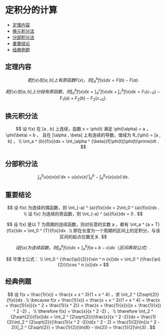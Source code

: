 # 定积分的计算

* [定理内容](#定理内容)
* [换元积分法](#换元积分法)
* [分部积分法](#分部积分法)
* [重要结论](#重要结论)
* [经典例题](#经典例题)

## 定理内容

$$
若 f(x) 在 [a , b] 上有原函数 F(x) ，则 \int_a ^ {b}{f(x)}dx = F(b) - F(a) .
$$

$$
若 f(x) 在 [a , b] 上分段有原函数，则 \int_a ^ {b}{f(x)}dx = \int_a ^ {c}{f(x)}dx + \int_c ^ {b}{f(x)}dx = F_1(c_{-0}) - F_1(a) + F_2(b) - F_2(c_{+0}) .
$$

## 换元积分法

$$
设 f(x) 在 [a , b] 上连续，函数 x = \phi(t) 满足 \phi(\alpha) = a ， \phi(\beta) = b ， 且在 [\alpha , \beta] 上有连续的导数，值域为 R_{\phi} = [a , b] ，
\\
\int_a ^ {b}{f(x)}dx = \int_\alpha ^ {\beta}{f[\phi(t)]\phi(t)\prime}dt .
$$

## 分部积分法

$$
\int_a ^ {b}{u(x)v(x)\prime}dx = u(x)v(x)\prime|_a ^ {b} - \int_a ^ {b}{v(x)u(x)\prime}dx .
$$

## 重要结论

$$
设 f(x) 为连续的偶函数，则 \int_{-a} ^ {a}{f(x)}dx = 2\int_0 ^ {a}{f(x)}dx .
\\
设 f(x) 为连续的奇函数，则 \int_{-a} ^ {a}{f(x)}dx = 0 .
$$

$$
设 f(x) 是以 T 为周期的连续函数，则对任意的实数 a ，都有 \int_a ^ {a + T}{f(x)}dx = \int_0 ^ {T}{f(x)}dx .
\\
即在长度为一个周期的区间上的定积分，与该区间的起点位置无关.
$$

$$
设 f(x) 为连续函数，则 \int_a ^ {b}{f(x)}dx = \int_a ^ {b}{f(a + b - x)}dx （区间再现公式）.
$$

$$
华里士公式：
\\
\int_0 ^ {\frac{\pi}{2}}{\sin ^ n {x}}dx = \int_0 ^ {\frac{\pi}{2}}{\cos ^ n {x}}dx = 
$$









## 经典例题

$$
设 f(x + \frac{1}{x}) = \frac{x + x ^ 3}{1 + x ^ 4} ，求 \int_2 ^ {2\sqrt{2}}{f(x)}dx .
\\
\because f(x + \frac{1}{x}) = \frac{x + x ^ 3}{1 + x ^ 4} = \frac{x + \frac{1}{x}}{x ^ 2 + \frac{1}{x ^ 2}} = \frac{x + \frac{1}{x}}{(x + \frac{1}{x}) ^ 2 -2} ，
\\
\therefore f(x) = \frac{x}{x ^ 2 -2} ，
\\
\therefore \int_2 ^ {2\sqrt{2}}{f(x)}dx = \int_2 ^ {2\sqrt{2}}{\frac{x}{x ^ 2 -2}}dx = \frac{1}{2}\int_2 ^ {2\sqrt{2}}{\frac{1}{x ^ 2 -2}}d(x ^ 2 - 2) = \frac{1}{2}\ln{(x ^ 2 - 2)}|_2 ^ {2\sqrt{2}} = \frac{1}{2}(\ln{6} - \ln{2}) = \frac{1}{2}\ln{3} .
$$







